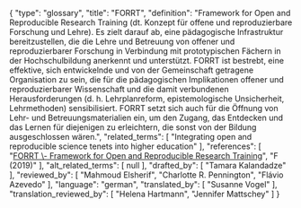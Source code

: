 {
    "type": "glossary",
    "title": "FORRT",
    "definition": "Framework for Open and Reproducible Research Training (dt. Konzept für offene und reproduzierbare Forschung und Lehre). Es zielt darauf ab, eine pädagogische Infrastruktur bereitzustellen, die die Lehre und Betreuung von offener und reproduzierbarer Forschung in Verbindung mit prototypischen Fächern in der Hochschulbildung anerkennt und unterstützt. FORRT ist bestrebt, eine effektive, sich entwickelnde und von der Gemeinschaft getragene Organisation zu sein, die für die pädagogischen Implikationen offener und reproduzierbarer Wissenschaft und die damit verbundenen Herausforderungen (d. h. Lehrplanreform, epistemologische Unsicherheit, Lehrmethoden) sensibilisiert. FORRT setzt sich auch für die Öffnung von Lehr- und Betreuungsmaterialien ein, um den Zugang, das Entdecken und das Lernen für diejenigen zu erleichtern, die sonst von der Bildung ausgeschlossen wären.",
    "related_terms": [
        "Integrating open and reproducible science tenets into higher education"
    ],
    "references": [
        "[FORRT \\- Framework for Open and Reproducible Research Training](https://forrt.org/)",
        "F (2019)"
    ],
    "alt_related_terms": [
        null
    ],
    "drafted_by": [
        "Tamara Kalandadze"
    ],
    "reviewed_by": [
        "Mahmoud Elsherif",
        "Charlotte R. Pennington",
        "Flávio Azevedo"
    ],
    "language": "german",
    "translated_by": [
        "Susanne Vogel"
    ],
    "translation_reviewed_by": [
        "Helena Hartmann",
        "Jennifer Mattschey"
    ]
}
